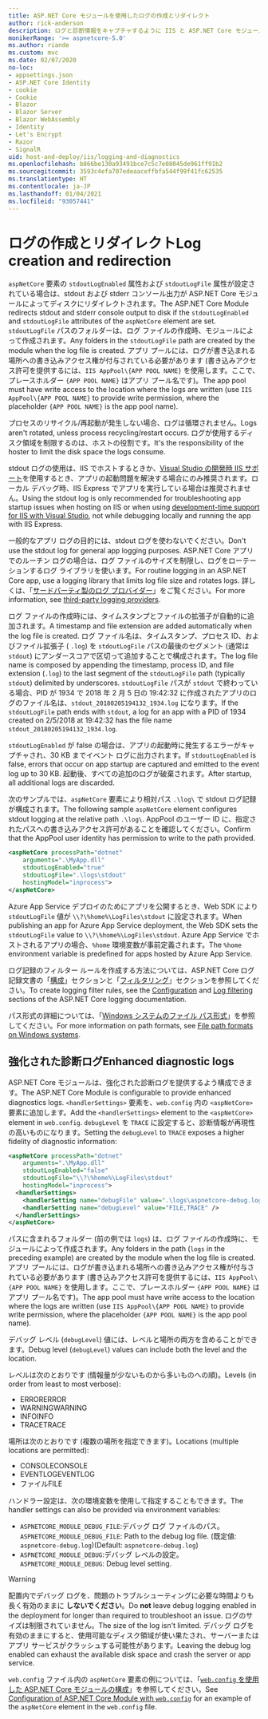 ```yaml
---
title: ASP.NET Core モジュールを使用したログの作成とリダイレクト
author: rick-anderson
description: ログと診断情報をキャプチャするように IIS と ASP.NET Core モジュールを構成します。
monikerRange: '>= aspnetcore-5.0'
ms.author: riande
ms.custom: mvc
ms.date: 02/07/2020
no-loc:
- appsettings.json
- ASP.NET Core Identity
- cookie
- Cookie
- Blazor
- Blazor Server
- Blazor WebAssembly
- Identity
- Let's Encrypt
- Razor
- SignalR
uid: host-and-deploy/iis/logging-and-diagnostics
ms.openlocfilehash: b866be130a93491bce7c5c7e08045de961ff91b2
ms.sourcegitcommit: 3593c4efa707edeaaceffbfa544f99f41fc62535
ms.translationtype: HT
ms.contentlocale: ja-JP
ms.lasthandoff: 01/04/2021
ms.locfileid: "93057441"
---
```

# <a name="log-creation-and-redirection"></a><span data-ttu-id="2add8-103">ログの作成とリダイレクト</span><span class="sxs-lookup"><span data-stu-id="2add8-103">Log creation and redirection</span></span>

<span data-ttu-id="2add8-104">`aspNetCore` 要素の `stdoutLogEnabled` 属性および `stdoutLogFile` 属性が設定されている場合は、stdout および stderr コンソール出力が ASP.NET Core モジュールによってディスクにリダイレクトされます。</span><span class="sxs-lookup"><span data-stu-id="2add8-104">The ASP.NET Core Module redirects stdout and stderr console output to disk if the `stdoutLogEnabled` and `stdoutLogFile` attributes of the `aspNetCore` element are set.</span></span> <span data-ttu-id="2add8-105">`stdoutLogFile` パスのフォルダーは、ログ ファイルの作成時、モジュールによって作成されます。</span><span class="sxs-lookup"><span data-stu-id="2add8-105">Any folders in the `stdoutLogFile` path are created by the module when the log file is created.</span></span> <span data-ttu-id="2add8-106">アプリ プールには、ログが書き込まれる場所への書き込みアクセス権が付与されている必要があります (書き込みアクセス許可を提供するには、`IIS AppPool\{APP POOL NAME}` を使用します。ここで、プレースホルダー `{APP POOL NAME}` はアプリ プール名です)。</span><span class="sxs-lookup"><span data-stu-id="2add8-106">The app pool must have write access to the location where the logs are written (use `IIS AppPool\{APP POOL NAME}` to provide write permission, where the placeholder `{APP POOL NAME}` is the app pool name).</span></span>

<span data-ttu-id="2add8-107">プロセスのリサイクル/再起動が発生しない場合、ログは循環されません。</span><span class="sxs-lookup"><span data-stu-id="2add8-107">Logs aren't rotated, unless process recycling/restart occurs.</span></span> <span data-ttu-id="2add8-108">ログが使用するディスク領域を制限するのは、ホストの役割です。</span><span class="sxs-lookup"><span data-stu-id="2add8-108">It's the responsibility of the hoster to limit the disk space the logs consume.</span></span>

<span data-ttu-id="2add8-109">stdout ログの使用は、IIS でホストするときか、[Visual Studio の開発時 IIS サポート](xref:host-and-deploy/iis/development-time-iis-support)を使用するとき、アプリの起動問題を解決する場合にのみ推奨されます。ローカル デバッグ時、IIS Express でアプリを実行している場合は推奨されません。</span><span class="sxs-lookup"><span data-stu-id="2add8-109">Using the stdout log is only recommended for troubleshooting app startup issues when hosting on IIS or when using [development-time support for IIS with Visual Studio](xref:host-and-deploy/iis/development-time-iis-support), not while debugging locally and running the app with IIS Express.</span></span>

<span data-ttu-id="2add8-110">一般的なアプリ ログの目的には、stdout ログを使わないでください。</span><span class="sxs-lookup"><span data-stu-id="2add8-110">Don't use the stdout log for general app logging purposes.</span></span> <span data-ttu-id="2add8-111">ASP.NET Core アプリでのルーチン ログの場合は、ログ ファイルのサイズを制限し、ログをローテーションするログ ライブラリを使います。</span><span class="sxs-lookup"><span data-stu-id="2add8-111">For routine logging in an ASP.NET Core app, use a logging library that limits log file size and rotates logs.</span></span> <span data-ttu-id="2add8-112">詳しくは、「[サードパーティ製のログ プロバイダー](xref:fundamentals/logging/index#third-party-logging-providers)」をご覧ください。</span><span class="sxs-lookup"><span data-stu-id="2add8-112">For more information, see [third-party logging providers](xref:fundamentals/logging/index#third-party-logging-providers).</span></span>

<span data-ttu-id="2add8-113">ログ ファイルの作成時には、タイムスタンプとファイルの拡張子が自動的に追加されます。</span><span class="sxs-lookup"><span data-stu-id="2add8-113">A timestamp and file extension are added automatically when the log file is created.</span></span> <span data-ttu-id="2add8-114">ログ ファイル名は、タイムスタンプ、プロセス ID、およびファイル拡張子 ( `.log`) を `stdoutLogFile` パスの最後のセグメント (通常は `stdout`) にアンダースコアで区切って追加することで構成されます。</span><span class="sxs-lookup"><span data-stu-id="2add8-114">The log file name is composed by appending the timestamp, process ID, and file extension (`.log`) to the last segment of the `stdoutLogFile` path (typically `stdout`) delimited by underscores.</span></span> <span data-ttu-id="2add8-115">`stdoutLogFile` パスが `stdout` で終わっている場合、PID が 1934 で 2018 年 2 月 5 日の 19:42:32 に作成されたアプリのログのファイル名は、`stdout_20180205194132_1934.log` になります。</span><span class="sxs-lookup"><span data-stu-id="2add8-115">If the `stdoutLogFile` path ends with `stdout`, a log for an app with a PID of 1934 created on 2/5/2018 at 19:42:32 has the file name `stdout_20180205194132_1934.log`.</span></span>

<span data-ttu-id="2add8-116">`stdoutLogEnabled` が false の場合は、アプリの起動時に発生するエラーがキャプチャされ、30 KB までイベント ログに出力されます。</span><span class="sxs-lookup"><span data-stu-id="2add8-116">If `stdoutLogEnabled` is false, errors that occur on app startup are captured and emitted to the event log up to 30 KB.</span></span> <span data-ttu-id="2add8-117">起動後、すべての追加のログが破棄されます。</span><span class="sxs-lookup"><span data-stu-id="2add8-117">After startup, all additional logs are discarded.</span></span>

<span data-ttu-id="2add8-118">次のサンプルでは、`aspNetCore` 要素により相対パス `.\log\` で stdout ログ記録が構成されます。</span><span class="sxs-lookup"><span data-stu-id="2add8-118">The following sample `aspNetCore` element configures stdout logging at the relative path `.\log\`.</span></span> <span data-ttu-id="2add8-119">AppPool のユーザー ID に、指定されたパスへの書き込みアクセス許可があることを確認してください。</span><span class="sxs-lookup"><span data-stu-id="2add8-119">Confirm that the AppPool user identity has permission to write to the path provided.</span></span>

```xml
<aspNetCore processPath="dotnet"
    arguments=".\MyApp.dll"
    stdoutLogEnabled="true"
    stdoutLogFile=".\logs\stdout"
    hostingModel="inprocess">
</aspNetCore>
```

<span data-ttu-id="2add8-120">Azure App Service デプロイのためにアプリを公開するとき、Web SDK により `stdoutLogFile` 値が `\\?\%home%\LogFiles\stdout` に設定されます。</span><span class="sxs-lookup"><span data-stu-id="2add8-120">When publishing an app for Azure App Service deployment, the Web SDK sets the `stdoutLogFile` value to `\\?\%home%\LogFiles\stdout`.</span></span> <span data-ttu-id="2add8-121">Azure App Service でホストされるアプリの場合、`%home` 環境変数が事前定義されます。</span><span class="sxs-lookup"><span data-stu-id="2add8-121">The `%home` environment variable is predefined for apps hosted by Azure App Service.</span></span>

<span data-ttu-id="2add8-122">ログ記録のフィルター ルールを作成する方法については、ASP.NET Core ログ記録文書の「[構成](xref:fundamentals/logging/index#log-filtering)」セクションと「[フィルタリング](xref:fundamentals/logging/index#log-filtering)」セクションを参照してください。</span><span class="sxs-lookup"><span data-stu-id="2add8-122">To create logging filter rules, see the [Configuration](xref:fundamentals/logging/index#log-filtering) and [Log filtering](xref:fundamentals/logging/index#log-filtering) sections of the ASP.NET Core logging documentation.</span></span>

<span data-ttu-id="2add8-123">パス形式の詳細については、「[Windows システムのファイル パス形式](/dotnet/standard/io/file-path-formats)」を参照してください。</span><span class="sxs-lookup"><span data-stu-id="2add8-123">For more information on path formats, see [File path formats on Windows systems](/dotnet/standard/io/file-path-formats).</span></span>

## <a name="enhanced-diagnostic-logs"></a><span data-ttu-id="2add8-124">強化された診断ログ</span><span class="sxs-lookup"><span data-stu-id="2add8-124">Enhanced diagnostic logs</span></span>

<span data-ttu-id="2add8-125">ASP.NET Core モジュールは、強化された診断ログを提供するよう構成できます。</span><span class="sxs-lookup"><span data-stu-id="2add8-125">The ASP.NET Core Module is configurable to provide enhanced diagnostics logs.</span></span> <span data-ttu-id="2add8-126">`<handlerSettings>` 要素を、`web.config` 内の `<aspNetCore>` 要素に追加します。</span><span class="sxs-lookup"><span data-stu-id="2add8-126">Add the `<handlerSettings>` element to the `<aspNetCore>` element in `web.config`.</span></span> <span data-ttu-id="2add8-127">`debugLevel` を `TRACE` に設定すると、診断情報が再現性の高いものになります。</span><span class="sxs-lookup"><span data-stu-id="2add8-127">Setting the `debugLevel` to `TRACE` exposes a higher fidelity of diagnostic information:</span></span>

```xml
<aspNetCore processPath="dotnet"
    arguments=".\MyApp.dll"
    stdoutLogEnabled="false"
    stdoutLogFile="\\?\%home%\LogFiles\stdout"
    hostingModel="inprocess">
  <handlerSettings>
    <handlerSetting name="debugFile" value=".\logs\aspnetcore-debug.log" />
    <handlerSetting name="debugLevel" value="FILE,TRACE" />
  </handlerSettings>
</aspNetCore>
```

<span data-ttu-id="2add8-128">パスに含まれるフォルダー (前の例では `logs`) は、ログ ファイルの作成時に、モジュールによって作成されます。</span><span class="sxs-lookup"><span data-stu-id="2add8-128">Any folders in the path (`logs` in the preceding example) are created by the module when the log file is created.</span></span> <span data-ttu-id="2add8-129">アプリ プールには、ログが書き込まれる場所への書き込みアクセス権が付与されている必要があります (書き込みアクセス許可を提供するには、`IIS AppPool\{APP POOL NAME}` を使用します。ここで、プレースホルダー `{APP POOL NAME}` はアプリ プール名です)。</span><span class="sxs-lookup"><span data-stu-id="2add8-129">The app pool must have write access to the location where the logs are written (use `IIS AppPool\{APP POOL NAME}` to provide write permission, where the placeholder `{APP POOL NAME}` is the app pool name).</span></span>

<span data-ttu-id="2add8-130">デバッグ レベル (`debugLevel`) 値には、レベルと場所の両方を含めることができます。</span><span class="sxs-lookup"><span data-stu-id="2add8-130">Debug level (`debugLevel`) values can include both the level and the location.</span></span>

<span data-ttu-id="2add8-131">レベルは次のとおりです (情報量が少ないものから多いものへの順)。</span><span class="sxs-lookup"><span data-stu-id="2add8-131">Levels (in order from least to most verbose):</span></span>

* <span data-ttu-id="2add8-132">ERROR</span><span class="sxs-lookup"><span data-stu-id="2add8-132">ERROR</span></span>
* <span data-ttu-id="2add8-133">WARNING</span><span class="sxs-lookup"><span data-stu-id="2add8-133">WARNING</span></span>
* <span data-ttu-id="2add8-134">INFO</span><span class="sxs-lookup"><span data-stu-id="2add8-134">INFO</span></span>
* <span data-ttu-id="2add8-135">TRACE</span><span class="sxs-lookup"><span data-stu-id="2add8-135">TRACE</span></span>

<span data-ttu-id="2add8-136">場所は次のとおりです (複数の場所を指定できます)。</span><span class="sxs-lookup"><span data-stu-id="2add8-136">Locations (multiple locations are permitted):</span></span>

* <span data-ttu-id="2add8-137">CONSOLE</span><span class="sxs-lookup"><span data-stu-id="2add8-137">CONSOLE</span></span>
* <span data-ttu-id="2add8-138">EVENTLOG</span><span class="sxs-lookup"><span data-stu-id="2add8-138">EVENTLOG</span></span>
* <span data-ttu-id="2add8-139">ファイル</span><span class="sxs-lookup"><span data-stu-id="2add8-139">FILE</span></span>

<span data-ttu-id="2add8-140">ハンドラー設定は、次の環境変数を使用して指定することもできます。</span><span class="sxs-lookup"><span data-stu-id="2add8-140">The handler settings can also be provided via environment variables:</span></span>

* <span data-ttu-id="2add8-141">`ASPNETCORE_MODULE_DEBUG_FILE`:デバッグ ログ ファイルのパス。</span><span class="sxs-lookup"><span data-stu-id="2add8-141">`ASPNETCORE_MODULE_DEBUG_FILE`: Path to the debug log file.</span></span> <span data-ttu-id="2add8-142">(既定値: `aspnetcore-debug.log`)</span><span class="sxs-lookup"><span data-stu-id="2add8-142">(Default: `aspnetcore-debug.log`)</span></span>
* <span data-ttu-id="2add8-143">`ASPNETCORE_MODULE_DEBUG`:デバッグ レベルの設定。</span><span class="sxs-lookup"><span data-stu-id="2add8-143">`ASPNETCORE_MODULE_DEBUG`: Debug level setting.</span></span>

> [!WARNING]
> <span data-ttu-id="2add8-144">配置内でデバッグ ログを、問題のトラブルシューティングに必要な時間よりも長く有効のままに **しないでください**。</span><span class="sxs-lookup"><span data-stu-id="2add8-144">Do **not** leave debug logging enabled in the deployment for longer than required to troubleshoot an issue.</span></span> <span data-ttu-id="2add8-145">ログのサイズは制限されていません。</span><span class="sxs-lookup"><span data-stu-id="2add8-145">The size of the log isn't limited.</span></span> <span data-ttu-id="2add8-146">デバッグ ログを有効のままにすると、使用可能なディスク領域が使い果たされ、サーバーまたはアプリ サービスがクラッシュする可能性があります。</span><span class="sxs-lookup"><span data-stu-id="2add8-146">Leaving the debug log enabled can exhaust the available disk space and crash the server or app service.</span></span>

<span data-ttu-id="2add8-147">`web.config` ファイル内の `aspNetCore` 要素の例については、「[`web.config` を使用した ASP.NET Core モジュールの構成](xref:host-and-deploy/iis/web-config#configuration-of-aspnet-core-module-with-webconfig)」を参照してください。</span><span class="sxs-lookup"><span data-stu-id="2add8-147">See [Configuration of ASP.NET Core Module with `web.config`](xref:host-and-deploy/iis/web-config#configuration-of-aspnet-core-module-with-webconfig) for an example of the `aspNetCore` element in the `web.config` file.</span></span>
